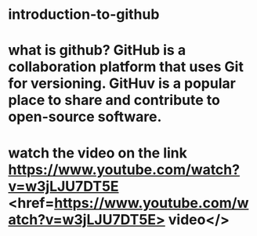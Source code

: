 # introduction-to-github
# what is github? GitHub is a collaboration platform that uses Git for versioning. GitHuv is a popular place to share and contribute to open-source software. 
# watch the video on the link https://www.youtube.com/watch?v=w3jLJU7DT5E <href=https://www.youtube.com/watch?v=w3jLJU7DT5E> video</>
